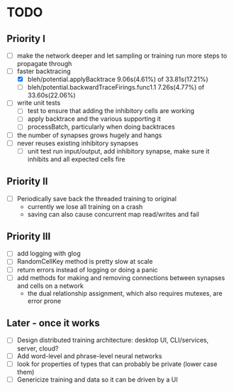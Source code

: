 # TODO

## Priority I
- [ ] make the network deeper and let sampling or training run more steps to propagate through
- [ ] faster backtracing
  - [x] bleh/potential.applyBacktrace 9.06s(4.61%) of 33.81s(17.21%)
  - [ ] bleh/potential.backwardTraceFirings.func1.1 7.26s(4.77%) of 33.60s(22.06%)
- [ ] write unit tests
  - [ ] test to ensure that adding the inhibitory cells are working
  - [ ] apply backtrace and the various supporting it
  - [ ] processBatch, particularly when doing backtraces
- [ ] the number of synapses grows hugely and hangs
- [ ] never reuses existing inhibitory synapses
  - [ ] unit test run input/output, add inhibitory synapse, make sure it inhibits and all expected cells fire

## Priority II
- [ ] Periodically save back the threaded training to original
    - currently we lose all training on a crash
    - saving can also cause concurrent map read/writes and fail

## Priority III
- [ ] add logging with glog
- [ ] RandomCellKey method is pretty slow at scale
- [ ] return errors instead of logging or doing a panic
- [ ] add methods for making and removing connections between synapses and cells on a network
    - the dual relationship assignment, which also requires mutexes, are error prone

## Later - once it works
- [ ] Design distributed training architecture: desktop UI, CLI/services, server, cloud?
- [ ] Add word-level and phrase-level neural networks
- [ ] look for properties of types that can probably be private (lower case them)
- [ ] Genericize training and data so it can be driven by a UI
